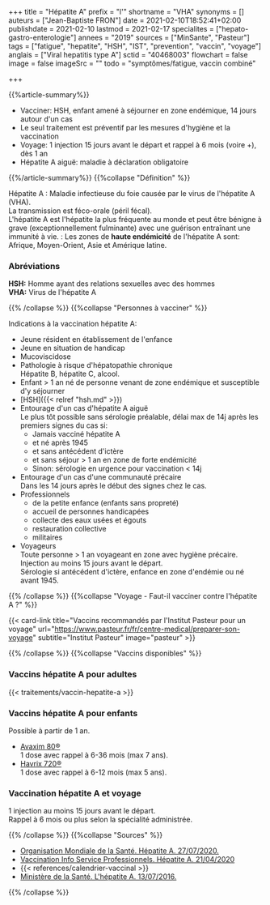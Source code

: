 +++
title = "Hépatite A"
prefix = "l'"
shortname = "VHA"
synonyms = []
auteurs = ["Jean-Baptiste FRON"]
date = 2021-02-10T18:52:41+02:00
publishdate = 2021-02-10
lastmod = 2021-02-17
specialites = ["hepato-gastro-enterologie"]
annees = "2019"
sources = ["MinSante", "Pasteur"]
tags = ["fatigue", "hepatite", "HSH", "IST", "prevention", "vaccin", "voyage"]
anglais = ["Viral hepatitis type A"]
sctid = "40468003"
flowchart = false
image = false
imageSrc = ""
todo = "symptômes/fatigue, vaccin combiné"

+++

{{%article-summary%}}

- Vacciner: HSH, enfant amené à séjourner en zone endémique, 14 jours autour d'un cas
- Le seul traitement est préventif par les mesures d'hygiène et la vaccination
- Voyage: 1 injection 15 jours avant le départ et rappel à 6 mois (voire +), dès 1 an
- Hépatite A aiguë: maladie à déclaration obligatoire

{{%/article-summary%}}
{{%collapse "Définition" %}}

Hépatite A
: Maladie infectieuse du foie causée par le virus de l'hépatite A (VHA).  
La transmission est féco-orale (péril fécal).  
L'hépatite A est l'hépatite la plus fréquente au monde et peut être bénigne à grave (exceptionnellement fulminante) avec une guérison entraînant une immunité à vie.
: Les zones de **haute endémicité** de l'hépatite A sont: Afrique, Moyen-Orient, Asie et Amérique latine.

### Abréviations

**HSH:** Homme ayant des relations sexuelles avec des hommes  
**VHA:** Virus de l'hépatite A

{{% /collapse %}}
{{%collapse "Personnes à vacciner" %}}

Indications à la vaccination hépatite A:

- Jeune résident en établissement de l'enfance
- Jeune en situation de handicap
- Mucoviscidose
- Pathologie à risque d'hépatopathie chronique  
Hépatite B, hépatite C, alcool.
- Enfant > 1 an né de personne venant de zone endémique et susceptible d'y séjourner
- [HSH]({{< relref "hsh.md" >}})
- Entourage d'un cas d'hépatite A aiguë  
Le plus tôt possible sans sérologie préalable, délai max de 14j après les premiers signes du cas si:
  - Jamais vacciné hépatite A
  - et né après 1945
  - et sans antécédent d'ictère
  - et sans séjour > 1 an en zone de forte endémicité
  - Sinon: sérologie en urgence pour vaccination < 14j
- Entourage d'un cas d'une communauté précaire  
Dans les 14 jours après le début des signes chez le cas.
- Professionnels
  - de la petite enfance (enfants sans propreté)
  - accueil de personnes handicapées
  - collecte des eaux usées et égouts
  - restauration collective
  - militaires
- Voyageurs  
Toute personne > 1 an voyageant en zone avec hygiène précaire.  
Injection au moins 15 jours avant le départ.  
Sérologie si antécédent d'ictère, enfance en zone d'endémie ou né avant 1945.

{{% /collapse %}}
{{%collapse "Voyage - Faut-il vacciner contre l'hépatite A ?" %}}

{{< card-link title="Vaccins recommandés par l'Institut Pasteur pour un voyage" url="https://www.pasteur.fr/fr/centre-medical/preparer-son-voyage" subtitle="Institut Pasteur" image="pasteur" >}}

{{% /collapse %}}
{{%collapse "Vaccins disponibles" %}}

### Vaccins hépatite A pour adultes

{{< traitements/vaccin-hepatite-a >}}

### Vaccins hépatite A pour enfants

Possible à partir de 1 an.

- [Avaxim 80®](https://base-donnees-publique.medicaments.gouv.fr/affichageDoc.php?specid=63777215&typedoc=R)  
1 dose avec rappel à 6-36 mois (max 7 ans).
- [Havrix 720®](https://base-donnees-publique.medicaments.gouv.fr/affichageDoc.php?specid=60152436&typedoc=R)  
1 dose avec rappel à 6-12 mois (max 5 ans).

### Vaccination hépatite A et voyage

1 injection au moins 15 jours avant le départ.  
Rappel à 6 mois ou plus selon la spécialité administrée.

{{% /collapse %}}
{{%collapse "Sources" %}}

- [Organisation Mondiale de la Santé. Hépatite A. 27/07/2020.](https://www.who.int/fr/news-room/fact-sheets/detail/hepatitis-a)
- [Vaccination Info Service Professionnels. Hépatite A. 21/04/2020](https://professionnels.vaccination-info-service.fr/Maladies-et-leurs-vaccins/Hepatite-A)
- {{< references/calendrier-vaccinal >}}
- [Ministère de la Santé. L'hépatite A. 13/07/2016.](https://solidarites-sante.gouv.fr/soins-et-maladies/maladies/maladies-infectieuses/article/l-hepatite-a)

{{% /collapse %}}
